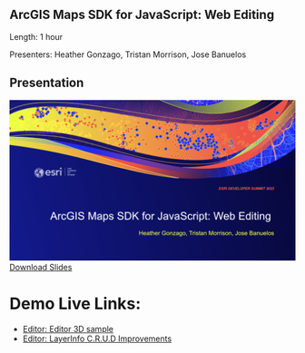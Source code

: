 ## ArcGIS Maps SDK for JavaScript: Web Editing

Length: 1 hour

Presenters: Heather Gonzago, Tristan Morrison, Jose Banuelos

## Presentation
![Web Editing Title Slide](../images/web-editing-ppt-slide.png)
[Download Slides](https://github.com/banuelosj/DevSummit-presentation/blob/main/2023/web-editing/slides/ArcGIS_Maps_SDK_for_JavaScript_Web_Editing.pdf?raw=true)

# Demo Live Links:

- [Editor: Editor 3D sample](https://developers.arcgis.com/javascript/latest/sample-code/sandbox/?sample=widgets-editor-3d)
- [Editor: LayerInfo C.R.U.D Improvements](https://banuelosj.github.io/DevSummit-presentation/2023/web-editing/demos/editor-layerinfo-demo)

